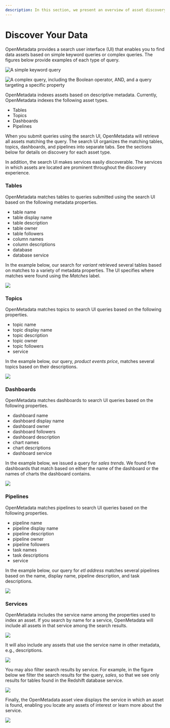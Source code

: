 ```yaml
---
description: In this section, we present an overview of asset discovery in OpenMetadata.
---
```


# Discover Your Data

OpenMetadata provides a search user interface (UI) that enables you to find data assets based on simple keyword queries or complex queries. The figures below provide examples of each type of query.

![A simple keyword query](../.gitbook/assets/simple-query.png)

![A complex query, including the Boolean operator, AND, and a query targeting a specific property](../.gitbook/assets/complex-query.png)

OpenMetadata indexes assets based on descriptive metadata. Currently, OpenMetadata indexes the following asset types.&#x20;

* Tables
* Topics
* Dashboards
* Pipelines

When you submit queries using the search UI, OpenMetadata will retrieve all assets matching the query. The search UI organizes the matching tables, topics, dashboards, and pipelines into separate tabs. See the sections below for details on discovery for each asset type.

In addition, the search UI makes services easily discoverable. The services in which assets are located are prominent throughout the discovery experience.

### Tables

OpenMetadata matches tables to queries submitted using the search UI based on the following metadata properties.

* table name
* table display name
* table description
* table owner
* table followers
* column names
* column descriptions
* database
* database service

In the example below, our search for _variant_ retrieved several tables based on matches to a variety of metadata properties. The UI specifies where matches were found using the _Matches_ label.

![](../.gitbook/assets/asset-discovery-tables.png)

### Topics

OpenMetadata matches topics to search UI queries based on the following properties.

* topic name
* topic display name
* topic description
* topic owner
* topic followers
* service

In the example below, our query, _product events price_, matches several topics based on their descriptions.

![](../.gitbook/assets/asset-discovery-topics.png)

### Dashboards

OpenMetadata matches dashboards to search UI queries based on the following properties.

* dashboard name
* dashboard display name
* dashboard owner
* dashboard followers
* dashboard description
* chart names
* chart descriptions
* dashboard service

In the example below, we issued a query for _sales trends_. We found five dashboards that match based on either the name of the dashboard or the names of charts the dashboard contains.

![](../.gitbook/assets/asset-discovery-dashboards.png)

### Pipelines

OpenMetadata matches pipelines to search UI queries based on the following properties.

* pipeline name
* pipeline display name
* pipeline description
* pipeline owner
* pipeline followers
* task names
* task descriptions
* service

In the example below, our query for _etl address_ matches several pipelines based on the name, display name, pipeline description, and task descriptions.

![](../.gitbook/assets/asset-discovery-pipelines.png)

### Services

OpenMetadata includes the service name among the properties used to index an asset. If you search by name for a service, OpenMetadata will include all assets in that service among the search results.

![](../.gitbook/assets/redshift-service-assets.png)

It will also include any assets that use the service name in other metadata, e.g., descriptions.

![](../.gitbook/assets/assets-using-name-redshift.png)

You may also filter search results by service. For example, in the figure below we filter the search results for the query, _sales_, so that we see only results for tables found in the Redshift database service.&#x20;

![](../.gitbook/assets/redshift-filter.png)

Finally, the OpenMetadata asset view displays the service in which an asset is found, enabling you locate any assets of interest or learn more about the service.

![](../.gitbook/assets/service-in-asset-view.png)
